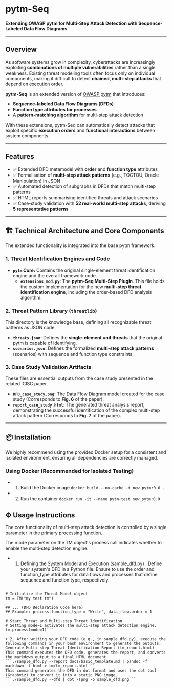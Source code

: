 # pytm-Seq

**Extending OWASP pytm for Multi-Step Attack Detection with Sequence-Labeled Data Flow Diagrams**

---

## Overview

As software systems grow in complexity, cyberattacks are increasingly exploiting **combinations of multiple vulnerabilities** rather than a single weakness. Existing threat modeling tools often focus only on individual components, making it difficult to detect **chained, multi-step attacks** that depend on execution order.

**pytm-Seq** is an extended version of [OWASP pytm](https://github.com/OWASP/pytm) that introduces:
- **Sequence-labeled Data Flow Diagrams (DFDs)**  
- **Function type attributes for processes**  
- A **pattern-matching algorithm** for multi-step attack detection  

With these extensions, pytm-Seq can automatically detect attacks that exploit specific **execution orders** and **functional interactions** between system components.

---

## Features

- ✅ Extended DFD metamodel with **order** and **function type** attributes  
- ✅ Formalisation of **multi-step attack patterns** (e.g., TOCTOU, Oracle Manipulation) in JSON  
- ✅ Automated detection of subgraphs in DFDs that match multi-step patterns  
- ✅ HTML reports summarising identified threats and attack scenarios  
- ✅ Case-study validation with **52 real-world multi-step attacks**, deriving **5 representative patterns**

---

## 🏗️ Technical Architecture and Core Components

The extended functionality is integrated into the base $\text{pytm}$ framework.

### 1. Threat Identification Engines and Code

- **`pytm` Core:** Contains the original single-element threat identification engine and the overall framework code.
    - **`extensions_mod.py`:** The **pytm-Seq Multi-Step Plugin**. This file holds the custom implementation for the new **multi-step threat identification engine**, including the order-based DFD analysis algorithm.

### 2. Threat Pattern Library (`threatlib`)

This directory is the knowledge base, defining all recognizable threat patterns as JSON code.

- **`threats.json`:** Defines the **single-element unit threats** that the original $\text{pytm}$ is capable of identifying.
- **`scenarios.json`:** Defines the formalized **multi-step attack patterns** (scenarios) with sequence and function type constraints.

### 3. Case Study Validation Artifacts

These files are essential outputs from the case study presented in the related ICISC paper.

- **`DFD_case_study.png`:** The Data Flow Diagram model created for the case study (Corresponds to **Fig. 6** of the paper).
- **`report_case_study.html`:** The generated threat analysis report, demonstrating the successful identification of the complex multi-step attack pattern (Corresponds to **Fig. 7** of the paper).

---


## 📦 Installation

We highly recommend using the provided Docker setup for a consistent and isolated environment, ensuring all dependencies are correctly managed.

### Using Docker (Recommended for Isolated Testing)
+ 1. Build the Docker image
     ```docker build --no-cache -t new_pytm:0.0 .```
+ 2. Run the container
     ```docker run -it --name pytm-test new_pytm:0.0```

## ⚙️ Usage Instructions

The core functionality of multi-step attack detection is controlled by a single parameter in the primary processing function.

The mode parameter on the TM object's process call indicates whether to enable the multi-step detection engine.

+ 1. Defining the System Model and Execution (sample_dfd.py) : Define your system's DFD in a Python file. Ensure to use the order and function_type attributes for data flows and processes that define sequence and function type, respectively.
```from pytm.pytm import TM

# Initialize the Threat Model object
tm = TM("my test tm")

## ... (DFD Declaration Code here)
## Example: process.function_type = "Write", data_flow.order = 1

# Start Threat and Multi-step Threat Identification
# Setting mode=1 activates the multi-step attack detection engine.
tm.process(mode=1)```

+ 2. After writing your DFD code (e.g., in sample_dfd.py), execute the following commands in your bash environment to generate the outputs. Generate Multi-step Threat Identification Report (tm_report.html)
This command executes the DFD code, generates the report, and converts the markdown output to a final HTML document.
```./sample_dfd.py --report docs/basic_template.md | pandoc -f markdown -t html > tm/tm_report.html```
This command generates the DFD in dot format and uses the dot tool (Graphviz) to convert it into a static PNG image.
```./sample_dfd.py --dfd | dot -Tpng -o sample_dfd.png```
